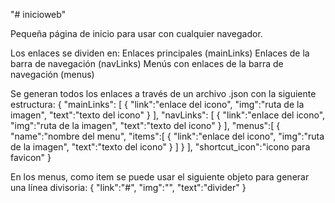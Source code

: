 "# inicioweb" 

Pequeña página de inicio para usar con cualquier navegador.

Los enlaces se dividen en:
Enlaces principales (mainLinks)
Enlaces de la barra de navegación (navLinks)
Menús con enlaces de la barra de navegación (menus)

Se generan todos los enlaces a través de un archivo .json con la siguiente estructura:
{
  "mainLinks": [
    {
      "link":"enlace del icono",
      "img":"ruta de la imagen",
      "text":"texto del icono"
    }
  ],
  "navLinks": [
    {
      "link":"enlace del icono",
      "img":"ruta de la imagen",
      "text":"texto del icono"
    }
  ],
  "menus":[
    {
      "name":"nombre del menu",
      "items":[
        {
          "link":"enlace del icono",
          "img":"ruta de la imagen",
          "text":"texto del icono"
        }
      ]
    }
  ],
  "shortcut_icon":"icono para favicon"
}

En los menus, como item se puede usar el siguiente objeto para generar una línea divisoria:
{
  "link":"#",
  "img":"",
  "text":"divider"
}
